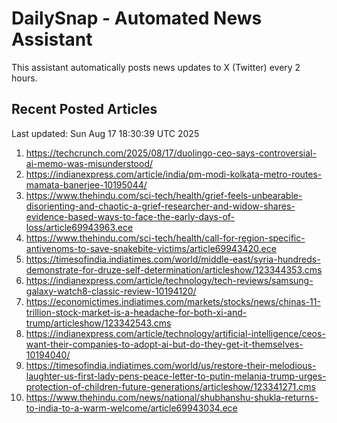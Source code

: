 # DailySnap - Automated News Assistant

This assistant automatically posts news updates to X (Twitter) every 2 hours.

## Recent Posted Articles

Last updated: Sun Aug 17 18:30:39 UTC 2025

1. https://techcrunch.com/2025/08/17/duolingo-ceo-says-controversial-ai-memo-was-misunderstood/
2. https://indianexpress.com/article/india/pm-modi-kolkata-metro-routes-mamata-banerjee-10195044/
3. https://www.thehindu.com/sci-tech/health/grief-feels-unbearable-disorienting-and-chaotic-a-grief-researcher-and-widow-shares-evidence-based-ways-to-face-the-early-days-of-loss/article69943963.ece
4. https://www.thehindu.com/sci-tech/health/call-for-region-specific-antivenoms-to-save-snakebite-victims/article69943420.ece
5. https://timesofindia.indiatimes.com/world/middle-east/syria-hundreds-demonstrate-for-druze-self-determination/articleshow/123344353.cms
6. https://indianexpress.com/article/technology/tech-reviews/samsung-galaxy-watch8-classic-review-10194120/
7. https://economictimes.indiatimes.com/markets/stocks/news/chinas-11-trillion-stock-market-is-a-headache-for-both-xi-and-trump/articleshow/123342543.cms
8. https://indianexpress.com/article/technology/artificial-intelligence/ceos-want-their-companies-to-adopt-ai-but-do-they-get-it-themselves-10194040/
9. https://timesofindia.indiatimes.com/world/us/restore-their-melodious-laughter-us-first-lady-pens-peace-letter-to-putin-melania-trump-urges-protection-of-children-future-generations/articleshow/123341271.cms
10. https://www.thehindu.com/news/national/shubhanshu-shukla-returns-to-india-to-a-warm-welcome/article69943034.ece
